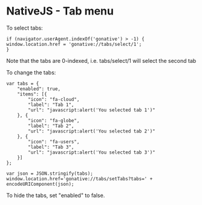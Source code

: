 # NativeJS - Tab menu

To select tabs:

```text
if (navigator.userAgent.indexOf('gonative') > -1) {
window.location.href = 'gonative://tabs/select/1';
}
```

Note that the tabs are 0-indexed, i.e. tabs/select/1 will select the second tab

To change the tabs:

```text
var tabs = {
    "enabled": true,
    "items": [{
        "icon": "fa-cloud",
        "label": "Tab 1",
        "url": "javascript:alert('You selected tab 1')"
    }, {
        "icon": "fa-globe",
        "label": "Tab 2",
        "url": "javascript:alert('You selected tab 2')"
    }, {
        "icon": "fa-users",
        "label": "Tab 3",
        "url": "javascript:alert('You selected tab 3')"
    }]
};

var json = JSON.stringify(tabs);
window.location.href='gonative://tabs/setTabs?tabs=' + encodeURIComponent(json);
```

To hide the tabs, set "enabled" to false.

